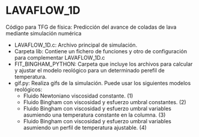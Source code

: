 # LAVAFLOW_1D
 Código para TFG de física: Predicción del avance de coladas de lava mediante simulación numérica
 
- LAVAFLOW_1D.c: Archivo principal de simulación.
- Carpeta lib: Contiene un fichero de funciones y otro de configuración para complementar LAVAFLOW_1D.c
- FIT_BINGHAM_PYTHON: Carpeta que incluye los archivos para calcular y ajustar el modelo reológico para un determinado perefil de temperatura.
- gif.py: Realiza gifs de la simulación.
 Puede usar los siguientes modelos reológicos:
  * Fluido Newtoniano viscosidad constante. (1)
  * Fluido Bingham con viscosidad y esfuerzo umbral constantes. (2)
  * Fluido Bingham con viscosidad y esfuerzo umbral variables asumiendo una temperatura constante en la columna. (3)
  * Fluido Bingham con viscosidad y esfuerzo umbral variables asumiendo un perfil de temperatura ajustable. (4)
